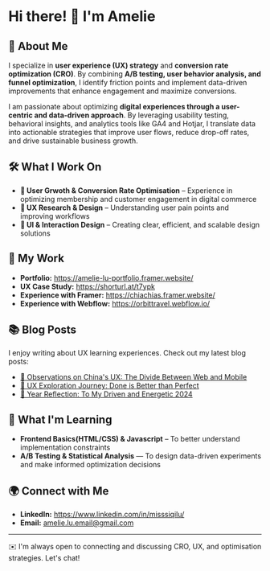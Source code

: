 # Hi there! 👋 I'm Amelie

## 🌟 About Me
I specialize in **user experience (UX) strategy** and **conversion rate optimization (CRO)**. By combining **A/B testing, user behavior analysis, and funnel optimization**, I identify friction points and implement data-driven improvements that enhance engagement and maximize conversions.

I am passionate about optimizing **digital experiences through a user-centric and data-driven approach**. By leveraging usability testing, behavioral insights, and analytics tools like GA4 and Hotjar, I translate data into actionable strategies that improve user flows, reduce drop-off rates, and drive sustainable business growth.

## 🛠️ What I Work On
- **🛒 User Grwoth & Conversion Rate Optimisation** – Experience in optimizing membership and customer engagement in digital commerce
- **📌 UX Research & Design** – Understanding user pain points and improving workflows
- **🎨 UI & Interaction Design** – Creating clear, efficient, and scalable design solutions

## 🚀 My Work
- **Portfolio:** https://amelie-lu-portfolio.framer.website/
- **UX Case Study:** https://shorturl.at/t7ypk
- **Experience with Framer:** https://chiachias.framer.website/
- **Experience with Webflow:** https://orbittravel.webflow.io/

## 📚 Blog Posts
I enjoy writing about UX learning experiences. Check out my latest blog posts:
- [🔗 Observations on China's UX: The Divide Between Web and Mobile](https://shorturl.at/tzUoX) 
- [🔗 UX Exploration Journey: Done is Better than Perfect](https://shorturl.at/Zuy1n)
- [🔗 Year Reflection: To My Driven and Energetic 2024](https://shorturl.at/amlA9)

## 📖 What I'm Learning
- **Frontend Basics(HTML/CSS) & Javascript** – To better understand implementation constraints
- **A/B Testing & Statistical Analysis** — To design data-driven experiments and make informed optimization decisions

## 🌍 Connect with Me
- **LinkedIn:** https://www.linkedin.com/in/misssiqilu/
- **Email:** amelie.lu.email@gmail.com
---
✉️ I'm always open to connecting and discussing CRO, UX, and optimisation strategies. Let's chat!

